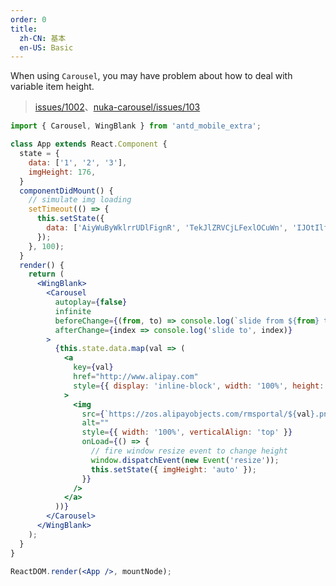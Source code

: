 ```yaml
---
order: 0
title:
  zh-CN: 基本
  en-US: Basic
---
```


When using `Carousel`, you may have problem about how to deal with variable item height.

> [issues/1002](https://github.com/ant-design/ant-design-mobile/issues/1002#issuecomment-287301262)、[nuka-carousel/issues/103](https://github.com/FormidableLabs/nuka-carousel/issues/103)

````jsx
import { Carousel, WingBlank } from 'antd_mobile_extra';

class App extends React.Component {
  state = {
    data: ['1', '2', '3'],
    imgHeight: 176,
  }
  componentDidMount() {
    // simulate img loading
    setTimeout(() => {
      this.setState({
        data: ['AiyWuByWklrrUDlFignR', 'TekJlZRVCjLFexlOCuWn', 'IJOtIlfsYdTyaDTRVrLI'],
      });
    }, 100);
  }
  render() {
    return (
      <WingBlank>
        <Carousel
          autoplay={false}
          infinite
          beforeChange={(from, to) => console.log(`slide from ${from} to ${to}`)}
          afterChange={index => console.log('slide to', index)}
        >
          {this.state.data.map(val => (
            <a
              key={val}
              href="http://www.alipay.com"
              style={{ display: 'inline-block', width: '100%', height: this.state.imgHeight }}
            >
              <img
                src={`https://zos.alipayobjects.com/rmsportal/${val}.png`}
                alt=""
                style={{ width: '100%', verticalAlign: 'top' }}
                onLoad={() => {
                  // fire window resize event to change height
                  window.dispatchEvent(new Event('resize'));
                  this.setState({ imgHeight: 'auto' });
                }}
              />
            </a>
          ))}
        </Carousel>
      </WingBlank>
    );
  }
}

ReactDOM.render(<App />, mountNode);
````
